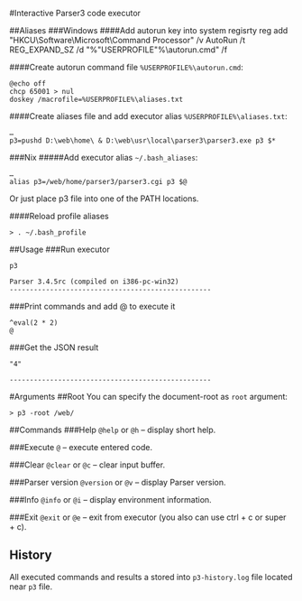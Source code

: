 #Interactive Parser3 code executor

##Aliases
###Windows
####Add autorun key into system regisrty
	reg add "HKCU\Software\Microsoft\Command Processor" /v AutoRun /t REG_EXPAND_SZ /d "%"USERPROFILE"%\autorun.cmd" /f

####Create autorun command file
`%USERPROFILE%\autorun.cmd`:
```
@echo off
chcp 65001 > nul
doskey /macrofile=%USERPROFILE%\aliases.txt
```

####Create aliases file and add executor alias
`%USERPROFILE%\aliases.txt`:
```
…
p3=pushd D:\web\home\ & D:\web\usr\local\parser3\parser3.exe p3 $*
```
###Nix
#####Add executor alias
`~/.bash_aliases`:
```
…
alias p3=/web/home/parser3/parser3.cgi p3 $@
```

Or just place p3 file into one of the PATH locations.

####Reload profile aliases
```
> . ~/.bash_profile
```

##Usage
###Run executor

	p3

	Parser 3.4.5rc (compiled on i386-pc-win32)
	--------------------------------------------------

###Print commands and add @ to execute it

	^eval(2 * 2)
	@

###Get the JSON result

	"4"

	--------------------------------------------------

#Arguments
##Root
You can specify the document-root as `root` argument:
```
> p3 -root /web/
```

##Commands
###Help
`@help` or `@h` – display short help.

###Execute
`@` – execute entered code.

###Clear
`@clear` or `@c` – clear input buffer.

###Parser version
`@version` or `@v` – display Parser version.

###Info
`@info` or `@i` – display environment information.

###Exit
`@exit` or `@e` – exit from executor (you also can use ctrl + с or super + c).


## History
All executed commands and results a stored into `p3-history.log` file located near `p3` file.

